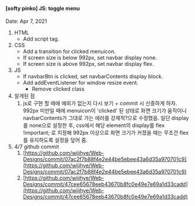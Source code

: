 #### [softy pinko] JS: toggle menu

Date: Apr 7, 2021

1. HTML
   - Add script tag.
2. CSS
   - Add a transition for clicked menuicon.
   - If screen size is below 992px, set navbar display none.
   - If screen size is above 992px, set navbar display flex.
3. JS
   - If navbarBtn is clicked, set navbarContents display block.
   - Add addEventListener for window resize event.
     - Remove clicked class
4. 알게된 점
   1. js로 구현 할 때에 예외가 없는지 다시 보기 + commit 시 신중하게 하자. 992px 미만일 때에 menuicon이 'clicked' 된 상태로 화면 크기가 움직이니 navbarContents가 그대로 가는 에러를 강제적?으로 수정했음. 일단 display를 none으로 설정한 후, css에서 해당 element의 display를 flex !important; 로 지정해 992px 이상으로 화면 크기가 커졌을 때는 무조건 flex를 유지하도록 설정을 덮어 줌.
5. 4/7 github commit
   1. [https://github.com/wijihye/Web-Designs/commit/07ac2f7b88f4e2e44be5ebee43a6d35a970701c9](https://github.com/wijihye/Web-Designs/commit/07ac2f7b88f4e2e44be5ebee43a6d35a970701c9)
   2. [https://github.com/wijihye/Web-Designs/commit/47cee65678eeb43670b8fc0e49e7e69a1d33cadd](https://github.com/wijihye/Web-Designs/commit/47cee65678eeb43670b8fc0e49e7e69a1d33cadd)
